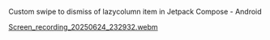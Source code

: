 Custom swipe to dismiss of lazycolumn item in Jetpack Compose - Android

[Screen_recording_20250624_232932.webm](https://github.com/user-attachments/assets/64cc9f33-7bac-4efc-a158-945922208352)
